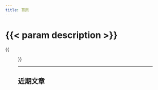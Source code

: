 ```yaml
---
title: 首页
---
```


# {{< param description >}}

{{<figure src="whole-family-01.jpg" title="蔡向荣，赵欣与子女（1969年）" >}}

---

## 近期文章
